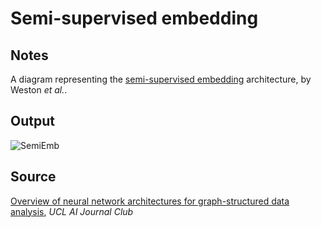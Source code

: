 # Semi-supervised embedding

## Notes

A diagram representing the [semi-supervised embedding](https://dl.acm.org/citation.cfm?id=1390303) architecture, by Weston *et al.*.

## Output

![SemiEmb](https://www.dropbox.com/s/z5ajcmk2dpdwd0m/semi-supervised_embedding.png?raw=1)

## Source

[Overview of neural network architectures for graph-structured data analysis](https://www.cl.cam.ac.uk/~pv273/slides/CLGraph.pdf), *UCL AI Journal Club*
